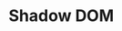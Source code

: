 # Shadow DOM

<div id="example"></div>
<script type="application/javascript">
  new Vue({
    el: '#example',
    template: '<live-code class="full" :template="code" mode="html>iframe" :debounce="200" />',
    data: {
      code:
`
<script src="${location.origin+location.pathname}/global.js"><\/script>

<div id="div">
	<lume-point-light intensity="0.6"></lume-point-light>
	<lume-point-light align="0.5 0.5" position="300 0 300"></lume-point-light>
	<lume-box id="node" size="100 100 100" rotation="0 -70 0" align="0.5 0.5 0.5" mount-point="0.5 0.5 0.5" color="cornflowerblue">
		<lume-node align="0 1 1" size="100 100">
			<h3 align="center">Hello 3D world!</h3>
		</lume-node>
	</lume-box>
</div>

<style>
	html,
	body {
		margin: 0;
		padding: 0;
		height: 100%;
		width: 100%;
		background: #333;
    color: hsl(337, 90%, 60%);
	}

	#div {
		width: 100%;
		height: 100%;
	}
</style>

<script>
	LUME.useDefaultNames()
	node.rotation = (x, y, z) => [x, ++y, z]
	const root = div.attachShadow({
		mode: 'open'
	})
	root.innerHTML = \`
    <lume-scene experimental-webgl>
      <slot></slot>
    </lume-scene>
  \`
	window.addEventListener('error', e => console.log(e))
<\/script>

`
    },
  })
</script>
